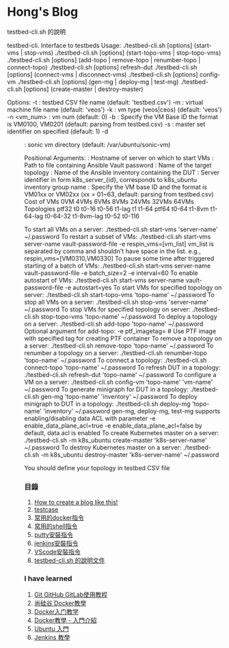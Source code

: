 #  Hong's Blog
   testbed-cli.sh 的說明
   
   testbed-cli. Interface to testbeds
Usage:
    ./testbed-cli.sh [options] (start-vms | stop-vms) <server-name> <vault-password-file>
    ./testbed-cli.sh [options] (start-topo-vms | stop-topo-vms) <topo-name> <vault-password-file>
    ./testbed-cli.sh [options] (add-topo | remove-topo | renumber-topo | connect-topo) <topo-name> <vault-password-file>
    ./testbed-cli.sh [options] refresh-dut <topo-name> <vault-password-file>
    ./testbed-cli.sh [options] (connect-vms | disconnect-vms) <topo-name> <vault-password-file>
    ./testbed-cli.sh [options] config-vm <topo-name> <vm-name> <vault-password-file>
    ./testbed-cli.sh [options] (gen-mg | deploy-mg | test-mg) <topo-name> <inventory> <vault-password-file>
    ./testbed-cli.sh [options] (create-master | destroy-master) <k8s-server-name> <vault-password-file>

Options:
    -t <tbfile>     : testbed CSV file name (default: 'testbed.csv')
    -m <vmfile>     : virtual machine file name (default: 'veos')
    -k <vmtype>     : vm type (veos|ceos) (default: 'veos')
    -n <vm_num>     : vm num (default: 0)
    -b <vmbase>     : Specify the VM Base ID the format is VM0100, VM0201 (default: parsing from testbed.csv)
    -s <msetnumber> : master set identifier on specified <k8s-server-name> (default: 1)
    -d <dir>        : sonic vm directory (default: /var/ubuntu/sonic-vm)

Positional Arguments:
    <server-name>         : Hostname of server on which to start VMs
    <vault-password-file> : Path to file containing Ansible Vault password
    <topo-name>           : Name of the target topology
    <inventory>           : Name of the Ansible inventory containing the DUT
    <k8s-server-name>     : Server identifier in form k8s_server_{id}, corresponds to k8s_ubuntu inventory group name
    <vmbase>              : Specify the VM base ID and the format is VM01xx or VM02xx (xx = 01~63, default: parsing from testbed.csv)
                  Cost of VMs  0VM    4VMs      6VMs   8VMs        24VMs      32VMs  64VMs
                  Topologies   ptf32  t0        t0-16  t0-56       t1-lag     t1     t1-64
                               ptf64  t0-64            t1-8vm      t1-64-lag
                                      t0-64-32         t1-8vm-lag
                                      t0-52
                                      t0-116

To start all VMs on a server: ./testbed-cli.sh start-vms 'server-name' ~/.password
To restart a subset of VMs:
        ./testbed-cli.sh start-vms server-name vault-password-file -e respin_vms=[vm_list]
             vm_list is separated by comma and shouldn't have space in the list.
                 e.g., respin_vms=[VM0310,VM0330]
To pause some time after triggered starting of a batch of VMs:
        ./testbed-cli.sh start-vms server-name vault-password-file -e batch_size=2 -e interval=60
To enable autostart of VMs:
        ./testbed-cli.sh start-vms server-name vault-password-file -e autostart=yes
To start VMs for specified topology on server: ./testbed-cli.sh start-topo-vms 'topo-name' ~/.password
To stop all VMs on a server:  ./testbed-cli.sh stop-vms 'server-name' ~/.password
To stop VMs for specified topology on server: ./testbed-cli.sh stop-topo-vms 'topo-name' ~/.password
To deploy a topology on a server: ./testbed-cli.sh add-topo 'topo-name' ~/.password
    Optional argument for add-topo:
        -e ptf_imagetag=<tag>    # Use PTF image with specified tag for creating PTF container
To remove a topology on a server: ./testbed-cli.sh remove-topo 'topo-name' ~/.password
To renumber a topology on a server: ./testbed-cli.sh renumber-topo 'topo-name' ~/.password
To connect a topology: ./testbed-cli.sh connect-topo 'topo-name' ~/.password
To refresh DUT in a topology: ./testbed-cli.sh refresh-dut 'topo-name' ~/.password
To configure a VM on a server: ./testbed-cli.sh config-vm 'topo-name' 'vm-name' ~/.password
To generate minigraph for DUT in a topology: ./testbed-cli.sh gen-mg 'topo-name' 'inventory' ~/.password
To deploy minigraph to DUT in a topology: ./testbed-cli.sh deploy-mg 'topo-name' 'inventory' ~/.password
    gen-mg, deploy-mg, test-mg supports enabling/disabling data ACL with parameter
        -e enable_data_plane_acl=true
        -e enable_data_plane_acl=false
        by default, data acl is enabled
To create Kubernetes master on a server: ./testbed-cli.sh -m k8s_ubuntu create-master 'k8s-server-name'  ~/.password
To destroy Kubernetes master on a server: ./testbed-cli.sh -m k8s_ubuntu destroy-master 'k8s-server-name' ~/.password

You should define your topology in testbed CSV file

   
### 目錄
       
   1. [How to create a blog like this!](https://jian-hong-wu.github.io/blog/createblog/)
   2. [testcase](https://jian-hong-wu.github.io/blog/testcase/)
   3. [常用的docker指令](https://jian-hong-wu.github.io/blog/docker/)
   4. [常用的shell指令](https://jian-hong-wu.github.io/blog/shell/)
   5. [putty安裝指令](https://jian-hong-wu.github.io/blog/putty/)
   6. [jenkins安裝指令](https://jian-hong-wu.github.io/blog/jenkins/)
   7. [VScode安裝指令](https://jian-hong-wu.github.io/blog/VScode/)
   8. [testbed-cli.sh 的說明文件](https://jian-hong-wu.github.io/blog/testbed-cli/)
       




### I have learned 
   1. [Git GitHub GitLab使用教程](https://www.youtube.com/watch?v=usgghEA_BEk&list=PL5eFspCU9xDe4Gz0LotCdRg5V68AD3icH&index=1)
   2. [尚硅谷 Docker教學](https://www.youtube.com/watch?v=37b3cWIIxUg&list=PLmOn9nNkQxJFX0YVLDw5EMUL-4cVzXL33&index=1)
   3. [Docker入门教学](https://www.youtube.com/watch?v=bumV64OfLCs&list=PLliocbKHJNwubNT2oK-xlB1GXTXuLFb0I)
   4. [Docker教學 - 入門介紹](https://www.youtube.com/watch?v=pa1Zao1Hy2c&list=PLVVMQF8vWNCJnlO0Y34AE_1AgCapldp38)
   5. [Ubuntu 入門](https://www.youtube.com/watch?v=u6-IMozWQG0&list=PLkmkNssEXKuxfpeezLrnmHsUoJRJzWVui&index=1)
   6. [Jenkins 教學](https://www.youtube.com/watch?v=SbMabIXQd_A&list=PLmOn9nNkQxJE_3wrOfHdL1dWRY6CCHBnh)
